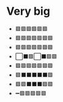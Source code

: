 # Very big
- 🟪🟪🟪🟪🟪🟪
- 🟪🟪🟪🟪🟪🟪🟪
- 🟪🟪🟪🟪🟪🟪🟪
- ⬜️⬛️🟪⬜️⬛️🟪🟪
- 🟪🟪🟪🟪🟪🟪🟪
- 🟪⬛️⬛️⬛️⬛️⬛️🟪
- 🟪🟪⬛️⬛️⬛️🟪🟪
- ➖🟪🟪🟪🟪🟪

